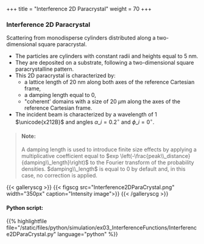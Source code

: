 +++
title = "Interference 2D Paracrystal"
weight = 70
+++

### Interference 2D Paracrystal

Scattering from monodisperse cylinders distributed along a two-dimensional square paracrystal.

* The particles are cylinders with constant radii and heights equal to $5$ nm.
* They are deposited on a substrate, following a two-dimensional square paracrystalline pattern.
* This 2D paracrystal is characterized by:
    * a lattice length of $20$ nm along both axes of the reference Cartesian frame,
    * a damping length equal to $0$,
    * "coherent' domains with a size of $20$ $\mu$m along the axes of the reference Cartesian frame.
* The incident beam is characterized by a wavelength of $1$ $\unicode{x212B}$ and angles $\alpha\_i = 0.2 ^{\circ}$ and $\phi\_i = 0^{\circ}$.  


> #### Note:
> A damping length is used to introduce finite size effects by applying a multiplicative coefficient equal to $exp \left(-\frac{peak\\_distance}{damping\\_length}\right)$ to the Fourier transform of the probability densities. $damping\\_length$ is equal to $0$ by default and, in this case, no correction is applied.

{{< galleryscg >}}
{{< figscg src="Interference2DParaCrystal.png" width="350px" caption="Intensity image">}}
{{< /galleryscg >}}

#### Python script:
{{% highlightfile 
file="/static/files/python/simulation/ex03_InterferenceFunctions/Interference2DParaCrystal.py" language="python" %}}
